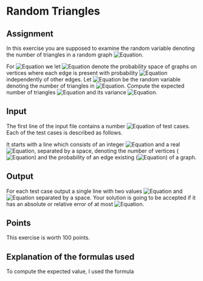 # Random Triangles
## Assignment
In this exercise you are supposed to examine the random variable denoting the number of triangles in a random graph ![Equation](https://math.vercel.app?from=G%20%5Csim%20G_%7Bn%2Cp%7D).

For ![Equation](https://math.vercel.app?from=n%5Cin%20%5Cmathbb%20N%2C%20p%20%5Cin%20%5B0%2C1%5D) we let ![Equation](https://math.vercel.app?from=G_%7Bn%2Cp%7D) denote the probability space of graphs on  vertices where each edge is present with probability ![Equation](https://math.vercel.app?from=p) independently of other edges. Let  ![Equation](https://math.vercel.app?from=X) be the random variable denoting the number of triangles in ![Equation](https://math.vercel.app?from=G%20%5Csim%20G_%7Bn%2Cp%7D). Compute the expected number of triangles ![Equation](https://math.vercel.app?from=%5Cmathbb%20E%5BX%5D) and its variance ![Equation](https://math.vercel.app?from=%5Ctext%20%7BVar%7D%28X%29).

## Input
The first line of the input file contains a number ![Equation](https://math.vercel.app?from=t\leq30) of test cases. Each of the  test cases is described as follows.

It starts with a line which consists of an integer ![Equation](https://math.vercel.app?from=n) and a real ![Equation](https://math.vercel.app?from=p), separated by a space, denoting the number of vertices (![Equation](https://math.vercel.app?from=1\leq%20n\leq1000)) and the probability of an edge existing (![Equation](https://math.vercel.app?from=p\in[0,1])) of a graph.

## Output
For each test case output a single line with two values ![Equation](https://math.vercel.app?from=%5Cmathbb%20E%5BX%5D) and ![Equation](https://math.vercel.app?from=%5Ctext%20%7BVar%7D%28X%29) separated by a space. Your solution is going to be accepted if it has an absolute or relative error of at most ![Equation](https://math.vercel.app?from=10%5E%7B-5%7D).

## Points
This exercise is worth 100 points.

## Explanation of the formulas used

To compute the expected value, I used the formula
